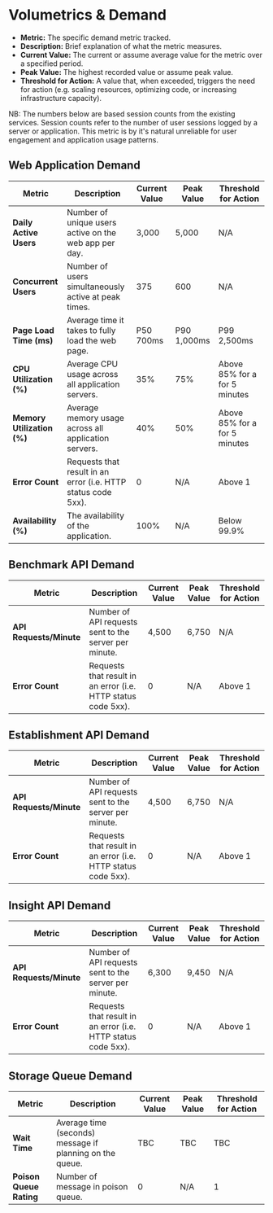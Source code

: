 # Volumetrics & Demand

- **Metric:** The specific demand metric tracked.
- **Description:** Brief explanation of what the metric measures.
- **Current Value:** The current or assume average value for the metric over a specified period.
- **Peak Value:** The highest recorded value or assume peak value.
- **Threshold for Action:** A value that, when exceeded, triggers the need for action (e.g. scaling resources, optimizing code, or increasing infrastructure capacity).

NB: The numbers below are based session counts from the existing services. Session counts refer to the number of user sessions logged by a server or application. This metric is by it's natural unreliable for user engagement and application usage patterns.

## Web Application Demand

| **Metric**             | **Description**                                               | **Current Value** | **Peak Value** | **Threshold for Action**        |
|------------------------|---------------------------------------------------------------|----------------|---------------|---------------------------------|
| **Daily Active Users** | Number of unique users active on the web app per day.         | 3,000 | 5,000 | N/A                             |
| **Concurrent Users**   | Number of users simultaneously active at peak times.          | 375 | 600 | N/A                             |
| **Page Load Time (ms)** | Average time it takes to fully load the web page.             | P50 700ms | P90 1,000ms | P99 2,500ms                     |
| **CPU Utilization (%)** | Average CPU usage across all application servers.             | 35% | 75% | Above 85% for a for 5 minutes   |
| **Memory Utilization (%)** | Average memory usage across all application servers.          | 40% | 50% | Above 85% for a for 5 minutes   |
| **Error Count**        | Requests that result in an error (i.e. HTTP status code 5xx). | 0 | N/A | Above 1  |
| **Availability (%)**   | The availability of the application.                          | 100% | N/A | Below 99.9%                     |

## Benchmark API Demand

| **Metric** | **Description** | **Current Value** | **Peak Value** | **Threshold for Action** |
|-----------|------------------------------|-------------------|----------------|-------------------------|
| **API Requests/Minute** | Number of API requests sent to the server per minute. | 4,500 | 6,750 | N/A |
| **Error Count**        | Requests that result in an error (i.e. HTTP status code 5xx). | 0 | N/A | Above 1  |
## Establishment API Demand

| **Metric** | **Description** | **Current Value** | **Peak Value** | **Threshold for Action** |
|-----------|------------------------------|-------------------|----------------|-------------------------|
| **API Requests/Minute** | Number of API requests sent to the server per minute. | 4,500 | 6,750 | N/A |
| **Error Count**        | Requests that result in an error (i.e. HTTP status code 5xx). | 0 | N/A | Above 1  |
## Insight API Demand

| **Metric** | **Description** | **Current Value** | **Peak Value** | **Threshold for Action** |
|-----------|------------------------------|-------------------|----------------|-------------------------|
| **API Requests/Minute** | Number of API requests sent to the server per minute. | 6,300 | 9,450 | N/A |
| **Error Count**        | Requests that result in an error (i.e. HTTP status code 5xx). | 0 | N/A | Above 1  |
## Storage Queue Demand

| **Metric** | **Description** | **Current Value** | **Peak Value** | **Threshold for Action** |
|-----------|------------------------------|-------------------|----------------|--------------------------|
| **Wait Time** | Average time (seconds) message if planning on the queue. | TBC | TBC | TBC |
| **Poison Queue Rating** | Number of message in poison queue. | 0 | N/A | 1 |

